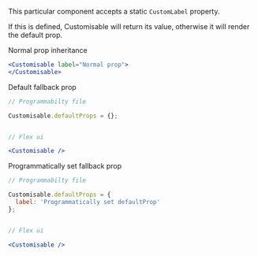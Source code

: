 This particular component accepts a static `CustomLabel` property.

If this is defined, Customisable will return its value, otherwise it will render the default prop.


Normal prop inheritance

```jsx
<Customisable label="Normal prop">
</Customisable>
```


Default fallback prop

```jsx
// Programmabilty file

Customisable.defaultProps = {};


// Flex ui

<Customisable />
```


Programmatically set fallback prop

```jsx
// Programmabilty file

Customisable.defaultProps = {
  label: 'Programmatically set defaultProp'
};


// Flex ui

<Customisable />
```
